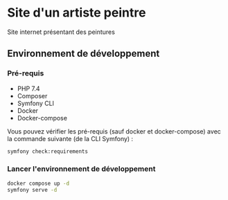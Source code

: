 
# Site d'un artiste peintre

Site internet présentant des peintures

## Environnement de développement

### Pré-requis

* PHP 7.4
* Composer
* Symfony CLI
* Docker
* Docker-compose

Vous pouvez vérifier les pré-requis (sauf docker et docker-compose) avec la commande suivante (de la CLI Symfony) :

```bash
symfony check:requirements
```

### Lancer l'environnement de développement

```bash
docker compose up -d
symfony serve -d
```


